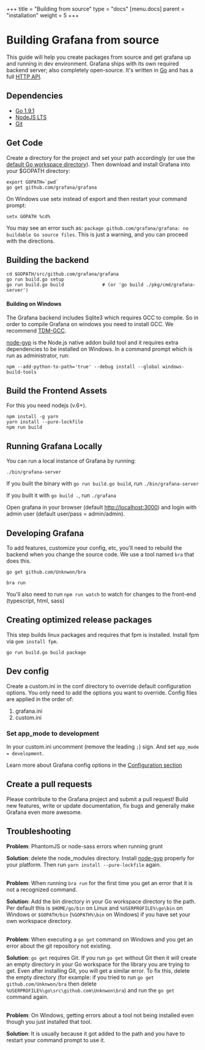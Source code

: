 +++
title = "Building from source"
type = "docs"
[menu.docs]
parent = "installation"
weight = 5
+++

# Building Grafana from source

This guide will help you create packages from source and get grafana up and running in
dev environment. Grafana ships with its own required backend server; also completely open-source. It's written in [Go](http://golang.org) and has a full [HTTP API](/v2.1/reference/http_api/).

## Dependencies

- [Go 1.9.1](https://golang.org/dl/)
- [NodeJS LTS](https://nodejs.org/download/)
- [Git](https://git-scm.com/downloads)

## Get Code
Create a directory for the project and set your path accordingly (or use the [default Go workspace directory](https://golang.org/doc/code.html#GOPATH)). Then download and install Grafana into your $GOPATH directory:

```
export GOPATH=`pwd`
go get github.com/grafana/grafana
```

On Windows use setx instead of export and then restart your command prompt:
```
setx GOPATH %cd%
```

You may see an error such as: `package github.com/grafana/grafana: no buildable Go source files`. This is just a warning, and you can proceed with the directions.

## Building the backend
```
cd $GOPATH/src/github.com/grafana/grafana
go run build.go setup
go run build.go build              # (or 'go build ./pkg/cmd/grafana-server')
```

#### Building on Windows
The Grafana backend includes Sqlite3 which requires GCC to compile. So in order to compile Grafana on windows you need
to install GCC. We recommend [TDM-GCC](http://tdm-gcc.tdragon.net/download).

[node-gyp](https://github.com/nodejs/node-gyp#installation) is the Node.js native addon build tool and it requires extra dependencies to be installed on Windows. In a command prompt which is run as administrator, run:

```
npm --add-python-to-path='true' --debug install --global windows-build-tools
```

## Build the Frontend Assets

For this you need nodejs (v.6+).

```
npm install -g yarn
yarn install --pure-lockfile
npm run build
```

## Running Grafana Locally
You can run a local instance of Grafana by running:

```
./bin/grafana-server
```
If you built the binary with `go run build.go build`, run `./bin/grafana-server`

If you built it with `go build .`, run `./grafana`

Open grafana in your browser (default [http://localhost:3000](http://localhost:3000)) and login with admin user (default user/pass = admin/admin).

## Developing Grafana

To add features, customize your config, etc, you'll need to rebuild the backend when you change the source code. We use a tool named `bra` that
does this.

```
go get github.com/Unknwon/bra

bra run
```

You'll also need to run `npm run watch` to watch for changes to the front-end (typescript, html, sass)

## Creating optimized release packages

This step builds linux packages and requires that fpm is installed. Install fpm via `gem install fpm`.

```
go run build.go build package
```

## Dev config

Create a custom.ini in the conf directory to override default configuration options.
You only need to add the options you want to override. Config files are applied in the order of:

1. grafana.ini
2. custom.ini

### Set app_mode to development

In your custom.ini uncomment (remove the leading `;`) sign. And set `app_mode = development`.

Learn more about Grafana config options in the [Configuration section](/installation/configuration/)

## Create a pull requests
Please contribute to the Grafana project and submit a pull request! Build new features, write or update documentation, fix bugs and generally make Grafana even more awesome.

## Troubleshooting

**Problem**: PhantomJS or node-sass errors when running grunt

**Solution**: delete the node_modules directory. Install [node-gyp](https://github.com/nodejs/node-gyp#installation) properly for your platform. Then run `yarn install --pure-lockfile` again.
<br><br>

**Problem**: When running `bra run` for the first time you get an error that it is not a recognized command.

**Solution**: Add the bin directory in your Go workspace directory to the path. Per default this is `$HOME/go/bin` on Linux and `%USERPROFILE%\go\bin` on Windows or `$GOPATH/bin` (`%GOPATH%\bin` on Windows) if you have set your own workspace directory.
<br><br>

**Problem**: When executing a `go get` command on Windows and you get an error about the git repository not existing.

**Solution**: `go get` requires Git. If you run `go get` without Git then it will create an empty directory in your Go workspace for the library you are trying to get. Even after installing Git, you will get a similar error. To fix this, delete the empty directory (for example: if you tried to run `go get github.com/Unknwon/bra` then delete `%USERPROFILE%\go\src\github.com\Unknwon\bra`) and run the `go get` command again.
<br><br>

**Problem**: On Windows, getting errors about a tool not being installed even though you just installed that tool.

**Solution**: It is usually because it got added to the path and you have to restart your command prompt to use it.
